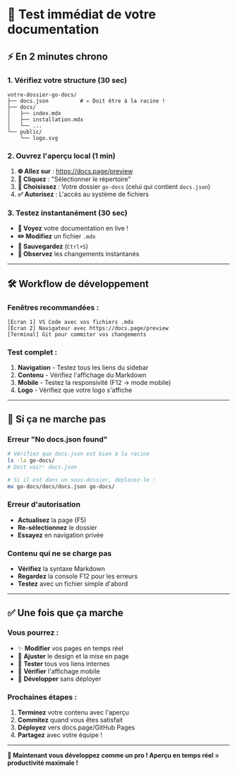 # 🎯 Test immédiat de votre documentation

## ⚡ En 2 minutes chrono

### 1. Vérifiez votre structure (30 sec)
```
votre-dossier-go-docs/
├── docs.json          # ← Doit être à la racine !
├── docs/
│   ├── index.mdx
│   ├── installation.mdx
│   └── ...
└── public/
    └── logo.svg
```

### 2. Ouvrez l'aperçu local (1 min)
1. **🌐 Allez sur** : https://docs.page/preview
2. **📁 Cliquez** : "Sélectionner le répertoire"
3. **🎯 Choisissez** : Votre dossier `go-docs` (celui qui contient `docs.json`)
4. **✅ Autorisez** : L'accès au système de fichiers

### 3. Testez instantanément (30 sec)
- **👀 Voyez** votre documentation en live !
- **✏️ Modifiez** un fichier `.mdx`
- **💾 Sauvegardez** (`Ctrl+S`)
- **🔄 Observez** les changements instantanés

---

## 🛠️ Workflow de développement

### Fenêtres recommandées :
```
[Écran 1] VS Code avec vos fichiers .mdx
[Écran 2] Navigateur avec https://docs.page/preview
[Terminal] Git pour commiter vos changements
```

### Test complet :
1. **Navigation** - Testez tous les liens du sidebar
2. **Contenu** - Vérifiez l'affichage du Markdown
3. **Mobile** - Testez la responsivité (F12 → mode mobile)
4. **Logo** - Vérifiez que votre logo s'affiche

---

## 🚨 Si ça ne marche pas

### Erreur "No docs.json found"
```bash
# Vérifiez que docs.json est bien à la racine
ls -la go-docs/
# Doit voir: docs.json

# Si il est dans un sous-dossier, déplacez-le :
mv go-docs/docs/docs.json go-docs/
```

### Erreur d'autorisation
- **Actualisez** la page (F5)
- **Re-sélectionnez** le dossier
- **Essayez** en navigation privée

### Contenu qui ne se charge pas
- **Vérifiez** la syntaxe Markdown
- **Regardez** la console F12 pour les erreurs
- **Testez** avec un fichier simple d'abord

---

## ✅ Une fois que ça marche

### Vous pourrez :
- ✨ **Modifier** vos pages en temps réel
- 🎨 **Ajuster** le design et la mise en page
- 🔗 **Tester** tous vos liens internes
- 📱 **Vérifier** l'affichage mobile
- 🚀 **Développer** sans déployer

### Prochaines étapes :
1. **Terminez** votre contenu avec l'aperçu
2. **Commitez** quand vous êtes satisfait
3. **Déployez** vers docs.page/GitHub Pages
4. **Partagez** avec votre équipe !

---

**🎉 Maintenant vous développez comme un pro ! Aperçu en temps réel = productivité maximale !**